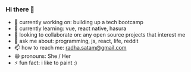### Hi there 👋

- 🔭 currently working on:
building up a tech bootcamp
- 🌱 currently learning:
vue, react native, hasura
- 👯 looking to collaborate on:
any open source projects that interest me
- 💬 ask me about:
programming, js, react, life, reddit
- 📫 how to reach me:
radha.satam@gmail.com
- 😄 pronouns:
She / Her
- ⚡ fun fact:
i like to paint :)

<!--
**radhasatam/radhasatam** is a ✨ _special_ ✨ repository because its `README.md` (this file) appears on your GitHub profile.

Here are some ideas to get you started:

- 🔭 I’m currently working on ...
- 🌱 I’m currently learning ...
- 👯 I’m looking to collaborate on ...
- 🤔 I’m looking for help with ...
- 💬 Ask me about ...
- 📫 How to reach me: ...
- 😄 Pronouns: ...
- ⚡ Fun fact: ...
-->

